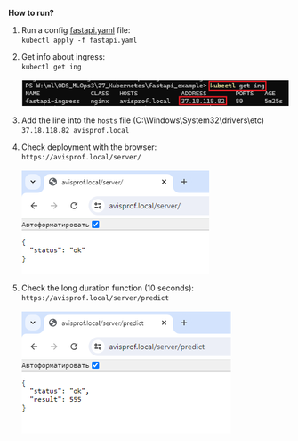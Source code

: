 **How to run?**


1. Run a config [fastapi.yaml](/fastapi_example/fastapi.yaml) file:
<br>`kubectl apply -f fastapi.yaml`</br>

2. Get info about ingress:
<br>`kubectl get ing`</br>
<br>![01_get_ing.png](/fastapi_example/pics/01_get_ing.png)</br>

3. Add the line into the `hosts` file (C:\Windows\System32\drivers\etc)
<br>`37.18.118.82 avisprof.local`</br>

4. Check deployment with the browser:
<br>`https://avisprof.local/server/`</br>
<br>![02_check.png](/fastapi_example/pics/02_check.png)</br>

5. Check the long duration function (10 seconds):
<br>`https://avisprof.local/server/predict`</br>
<br>![03_predict.png](/fastapi_example/pics/03_predict.png)</br>